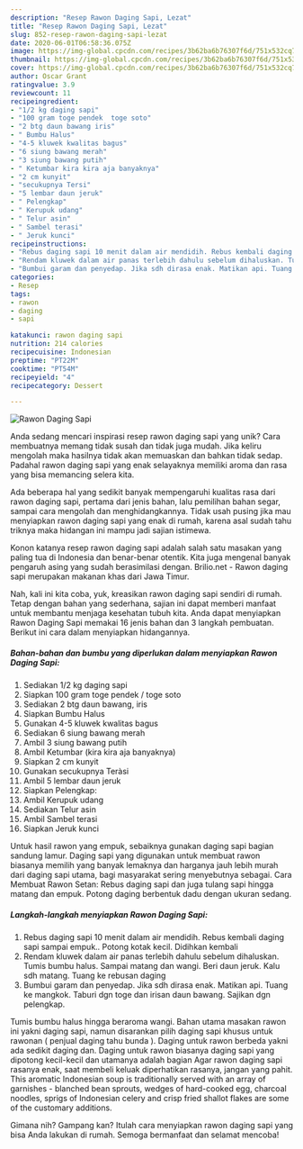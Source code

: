```yaml
---
description: "Resep Rawon Daging Sapi, Lezat"
title: "Resep Rawon Daging Sapi, Lezat"
slug: 852-resep-rawon-daging-sapi-lezat
date: 2020-06-01T06:58:36.075Z
image: https://img-global.cpcdn.com/recipes/3b62ba6b76307f6d/751x532cq70/rawon-daging-sapi-foto-resep-utama.jpg
thumbnail: https://img-global.cpcdn.com/recipes/3b62ba6b76307f6d/751x532cq70/rawon-daging-sapi-foto-resep-utama.jpg
cover: https://img-global.cpcdn.com/recipes/3b62ba6b76307f6d/751x532cq70/rawon-daging-sapi-foto-resep-utama.jpg
author: Oscar Grant
ratingvalue: 3.9
reviewcount: 11
recipeingredient:
- "1/2 kg daging sapi"
- "100 gram toge pendek  toge soto"
- "2 btg daun bawang iris"
- " Bumbu Halus"
- "4-5 kluwek kwalitas bagus"
- "6 siung bawang merah"
- "3 siung bawang putih"
- " Ketumbar kira kira aja banyaknya"
- "2 cm kunyit"
- "secukupnya Tersi"
- "5 lembar daun jeruk"
- " Pelengkap"
- " Kerupuk udang"
- " Telur asin"
- " Sambel terasi"
- " Jeruk kunci"
recipeinstructions:
- "Rebus daging sapi 10 menit dalam air mendidih. Rebus kembali daging sapi sampai empuk.. Potong kotak kecil. Didihkan kembali"
- "Rendam kluwek dalam air panas terlebih dahulu sebelum dihaluskan. Tumis bumbu halus. Sampai matang dan wangi. Beri daun jeruk. Kalu sdh matang. Tuang ke rebusan daging"
- "Bumbui garam dan penyedap. Jika sdh dirasa enak. Matikan api. Tuang ke mangkok. Taburi dgn toge dan irisan daun bawang. Sajikan dgn pelengkap."
categories:
- Resep
tags:
- rawon
- daging
- sapi

katakunci: rawon daging sapi 
nutrition: 214 calories
recipecuisine: Indonesian
preptime: "PT22M"
cooktime: "PT54M"
recipeyield: "4"
recipecategory: Dessert

---
```



![Rawon Daging Sapi](https://img-global.cpcdn.com/recipes/3b62ba6b76307f6d/751x532cq70/rawon-daging-sapi-foto-resep-utama.jpg)

Anda sedang mencari inspirasi resep rawon daging sapi yang unik? Cara membuatnya memang tidak susah dan tidak juga mudah. Jika keliru mengolah maka hasilnya tidak akan memuaskan dan bahkan tidak sedap. Padahal rawon daging sapi yang enak selayaknya memiliki aroma dan rasa yang bisa memancing selera kita.

Ada beberapa hal yang sedikit banyak mempengaruhi kualitas rasa dari rawon daging sapi, pertama dari jenis bahan, lalu pemilihan bahan segar, sampai cara mengolah dan menghidangkannya. Tidak usah pusing jika mau menyiapkan rawon daging sapi yang enak di rumah, karena asal sudah tahu triknya maka hidangan ini mampu jadi sajian istimewa.

Konon katanya resep rawon daging sapi adalah salah satu masakan yang paling tua di Indonesia dan benar-benar otentik. Kita juga mengenal banyak pengaruh asing yang sudah berasimilasi dengan. Brilio.net - Rawon daging sapi merupakan makanan khas dari Jawa Timur.


Nah, kali ini kita coba, yuk, kreasikan rawon daging sapi sendiri di rumah. Tetap dengan bahan yang sederhana, sajian ini dapat memberi manfaat untuk membantu menjaga kesehatan tubuh kita. Anda dapat menyiapkan Rawon Daging Sapi memakai 16 jenis bahan dan 3 langkah pembuatan. Berikut ini cara dalam menyiapkan hidangannya.

<!--inarticleads1-->

##### Bahan-bahan dan bumbu yang diperlukan dalam menyiapkan Rawon Daging Sapi:

1. Sediakan 1/2 kg daging sapi
1. Siapkan 100 gram toge pendek / toge soto
1. Sediakan 2 btg daun bawang, iris
1. Siapkan  Bumbu Halus
1. Gunakan 4-5 kluwek kwalitas bagus
1. Sediakan 6 siung bawang merah
1. Ambil 3 siung bawang putih
1. Ambil  Ketumbar (kira kira aja banyaknya)
1. Siapkan 2 cm kunyit
1. Gunakan secukupnya Teràsi
1. Ambil 5 lembar daun jeruk
1. Siapkan  Pelengkap:
1. Ambil  Kerupuk udang
1. Sediakan  Telur asin
1. Ambil  Sambel terasi
1. Siapkan  Jeruk kunci


Untuk hasil rawon yang empuk, sebaiknya gunakan daging sapi bagian sandung lamur. Daging sapi yang digunakan untuk membuat rawon biasanya memilih yang banyak lemaknya dan harganya jauh lebih murah dari daging sapi utama, bagi masyarakat sering menyebutnya sebagai. Cara Membuat Rawon Setan: Rebus daging sapi dan juga tulang sapi hingga matang dan empuk. Potong daging berbentuk dadu dengan ukuran sedang. 

<!--inarticleads2-->

##### Langkah-langkah menyiapkan Rawon Daging Sapi:

1. Rebus daging sapi 10 menit dalam air mendidih. Rebus kembali daging sapi sampai empuk.. Potong kotak kecil. Didihkan kembali
1. Rendam kluwek dalam air panas terlebih dahulu sebelum dihaluskan. Tumis bumbu halus. Sampai matang dan wangi. Beri daun jeruk. Kalu sdh matang. Tuang ke rebusan daging
1. Bumbui garam dan penyedap. Jika sdh dirasa enak. Matikan api. Tuang ke mangkok. Taburi dgn toge dan irisan daun bawang. Sajikan dgn pelengkap.


Tumis bumbu halus hingga beraroma wangi. Bahan utama masakan rawon ini yakni daging sapi, namun disarankan pilih daging sapi khusus untuk rawonan ( penjual daging tahu bunda ). Daging untuk rawon berbeda yakni ada sedikit daging dan. Daging untuk rawon biasanya daging sapi yang dipotong kecil-kecil dan utamanya adalah bagian Agar rawon daging sapi rasanya enak, saat membeli keluak diperhatikan rasanya, jangan yang pahit. This aromatic Indonesian soup is traditionally served with an array of garnishes - blanched bean sprouts, wedges of hard-cooked egg, charcoal noodles, sprigs of Indonesian celery and crisp fried shallot flakes are some of the customary additions. 

Gimana nih? Gampang kan? Itulah cara menyiapkan rawon daging sapi yang bisa Anda lakukan di rumah. Semoga bermanfaat dan selamat mencoba!
